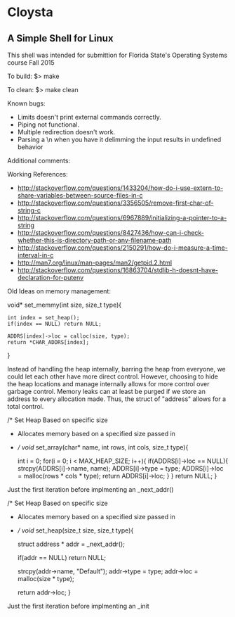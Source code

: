 # Cloysta

## A Simple Shell for Linux 

This shell was intended for submittion for Florida State's Operating Systems course Fall 2015
 
To build:
$> make

To clean:
$> make clean


Known bugs:
- Limits doesn't print external commands correctly.
- Piping not functional.
- Multiple redirection doesn't work.
- Parsing a \n when you have it delimming the input results in undefined behavior

Additional comments:

Working References:

 - http://stackoverflow.com/questions/1433204/how-do-i-use-extern-to-share-variables-between-source-files-in-c
 - http://stackoverflow.com/questions/3356505/remove-first-char-of-string-c
 - http://stackoverflow.com/questions/6967889/initializing-a-pointer-to-a-string
 - http://stackoverflow.com/questions/8427436/how-can-i-check-whether-this-is-directory-path-or-any-filename-path
 - http://stackoverflow.com/questions/2150291/how-do-i-measure-a-time-interval-in-c
 - http://man7.org/linux/man-pages/man2/getpid.2.html
 - http://stackoverflow.com/questions/16863704/stdlib-h-doesnt-have-declaration-for-putenv

Old Ideas on memory management:

void* set_memmy(int size, size_t type){

	int index = set_heap();
	if(index == NULL) return NULL;

	ADDRS[index]->loc = calloc(size, type);
	return *CHAR_ADDRS[index];
}

Instead of handling the heap internally, barring the heap from everyone, we could let each other have more direct control. However, choosing to hide the heap locations and manage internally allows for more control over garbage control. Memory leaks can at least be purged if we store an address to every allocation made. Thus, the struct of "address" allows for a total control.

/* Set Heap Based on specific size
 * Allocates memory based on a specified size passed in
 * */
void* set_array(char* name, int rows, int cols, size_t type){

	int i = 0;
	for(i = 0; i < MAX_HEAP_SIZE; i++){
		if(ADDRS[i]->loc == NULL){
			strcpy(ADDRS[i]->name, name);
			ADDRS[i]->type = type;
			ADDRS[i]->loc = malloc(rows * cols * type);
			return ADDRS[i]->loc;
		}
	}
	return NULL;
}

Just the first iteration before implmenting an _next_addr()

/* Set Heap Based on specific size
 * Allocates memory based on a specified size passed in
 * */
void* set_heap(size_t size, size_t type){

	struct address * addr = _next_addr();

	if(addr == NULL) return NULL;

	strcpy(addr->name, "Default");
	addr->type = type;
	addr->loc = malloc(size * type);

	return addr->loc;
}

Just the first iteration before implmenting an _init
